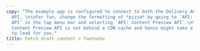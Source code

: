 ```yaml
---
copy: "The example app is configured to connect to both the Delivery API and the Preview
  API. \n\nFor fun, change the formatting of *pizza* by going to `API: Content Delivery
  API` in the top menu bar and selecting `API: Content Preview API`.\n\n> Note: The
  Content Preview API is not behind a CDN cache and hence might take a short moment
  to load for you."
title: Fetch draft content > footnote
---
```

